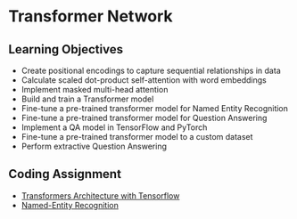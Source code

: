 # Transformer Network

## Learning Objectives
* Create positional encodings to capture sequential relationships in data
* Calculate scaled dot-product self-attention with word embeddings
* Implement masked multi-head attention
* Build and train a Transformer model
* Fine-tune a pre-trained transformer model for Named Entity Recognition
* Fine-tune a pre-trained transformer model for Question Answering
* Implement a QA model in TensorFlow and PyTorch
* Fine-tune a pre-trained transformer model to a custom dataset
* Perform extractive Question Answering

## Coding Assignment
* [Transformers Architecture with Tensorflow](./codes/C5_W4_A1_Transformer_Subclass_v1.ipynb)
* [Named-Entity Recognition](./Transformer_application_Named_Entity_Recognition.ipynb)
